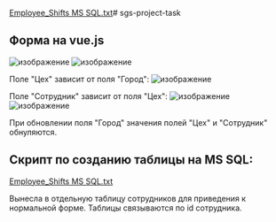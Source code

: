 [Employee_Shifts MS SQL.txt](https://github.com/alice-in-wounderland/sgs-project-task/files/13038419/Employee_Shifts.MS.SQL.txt)# sgs-project-task
## Форма на vue.js

![изображение](https://github.com/alice-in-wounderland/sgs-project-task/assets/47723267/5f5d38a3-b371-447f-bd87-43d3bb0accbe)
![изображение](https://github.com/alice-in-wounderland/sgs-project-task/assets/47723267/7e10f6b5-2539-4767-9f11-b3c7b2b29b18)

Поле "Цех" зависит от поля "Город":
![изображение](https://github.com/alice-in-wounderland/sgs-project-task/assets/47723267/9aeeed98-d7ea-4121-b407-a187d8e25f0f)

Поле "Сотрудник" зависит от поля "Цех":
![изображение](https://github.com/alice-in-wounderland/sgs-project-task/assets/47723267/727b38a2-a4cd-4160-95a6-ace3bb28e1f7)
![изображение](https://github.com/alice-in-wounderland/sgs-project-task/assets/47723267/84b5825d-d74a-4077-8d5d-0199fa36bc71)

При обновлении поля "Город" значения полей "Цех" и "Сотрудник" обнуляются.

## Скрипт по созданию таблицы на MS SQL: 

[Employee_Shifts MS SQL.txt](https://github.com/alice-in-wounderland/sgs-project-task/files/13038425/Employee_Shifts.MS.SQL.txt)

Вынесла в отдельную таблицу сотрудников для приведения к нормальной форме. Таблицы связываются по id сотрудника.
